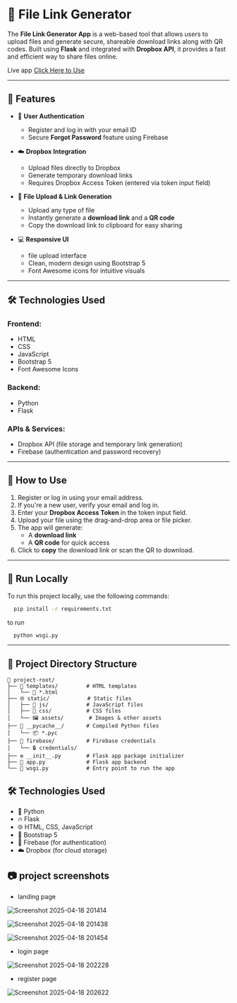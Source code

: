 # 🔗 File Link Generator


The **File Link Generator App** is a web-based tool that allows users to upload files and generate secure, shareable download links along with QR codes. Built using **Flask** and integrated with **Dropbox API**, it provides a fast and efficient way to share files online.

Live app <a href="https://file-link-generator-major-project.onrender.com" target='_blank'>Click Here to Use</a>

---

## 🚀 Features

- 🔐 **User Authentication**
  - Register and log in with your email ID
  - Secure **Forgot Password** feature using Firebase

- ☁️ **Dropbox Integration**
  - Upload files directly to Dropbox
  - Generate temporary download links
  - Requires Dropbox Access Token (entered via token input field)

- 📁 **File Upload & Link Generation**
  - Upload any type of file
  - Instantly generate a **download link** and a **QR code**
  - Copy the download link to clipboard for easy sharing

- 💻 **Responsive UI**
  - file upload interface
  - Clean, modern design using Bootstrap 5
  - Font Awesome icons for intuitive visuals

---

## 🛠️ Technologies Used

### Frontend:
- HTML
- CSS
- JavaScript
- Bootstrap 5
- Font Awesome Icons

### Backend:
- Python
- Flask

### APIs & Services:
- Dropbox API (file storage and temporary link generation)
- Firebase (authentication and password recovery)

---

## 📌 How to Use

1. Register or log in using your email address.
2. If you're a new user, verify your email and log in.
3. Enter your **Dropbox Access Token** in the token input field.
4. Upload your file using the drag-and-drop area or file picker.
5. The app will generate:
   - A **download link**
   - A **QR code** for quick access
6. Click to **copy** the download link or scan the QR to download.

---

## 🧪 Run Locally

To run this project locally, use the following commands:

```bash
  pip install -r requirements.txt
```
to run

```bash
  python wsgi.py
```

---

## 📁 Project Directory Structure

```plaintext
📂 project-root/
├── 📂 templates/         # HTML templates
│   └── 📄 *.html
├── 🌐 static/            # Static files
│   ├── 📂 js/            # JavaScript files
│   ├── 📂 css/           # CSS files
│   └── 🖼️ assets/        # Images & other assets
├── 🐍 __pycache__/       # Compiled Python files
│   └── 📦 *.pyc
├── 🔑 firebase/          # Firebase credentials
│   └── 🔒 credentials/
├── ⚙️ __init__.py        # Flask app package initializer
├── 📄 app.py             # Flask app backend
└── 🚀 wsgi.py            # Entry point to run the app
```


## 🛠️ Technologies Used

- 🐍 Python  
- 🔥 Flask  
- 🌐 HTML, CSS, JavaScript  
- 🎨 Bootstrap 5  
- 🔐 Firebase (for authentication)  
- ☁️ Dropbox (for cloud storage)

## 📷 project screenshots

- landing page
  
![Screenshot 2025-04-18 201414](https://github.com/user-attachments/assets/712fb02f-4363-49ef-916b-d5ef1a785ac9)


![Screenshot 2025-04-18 201438](https://github.com/user-attachments/assets/1975d542-bb3a-4576-86a5-5595d3bb2df7)


![Screenshot 2025-04-18 201454](https://github.com/user-attachments/assets/0ab70203-4b67-4e67-ac28-53fa4982eb81)


- login page

![Screenshot 2025-04-18 202228](https://github.com/user-attachments/assets/f851adec-dbc2-43d0-ab56-f245dbe93afd)

- register page
  
![Screenshot 2025-04-18 202622](https://github.com/user-attachments/assets/7ca57a5d-9596-4083-8f4a-17ed9b37df2f)


